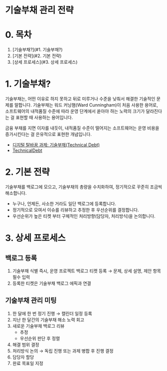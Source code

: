 # 기술부채 관리 전략

# 0. 목차

1. [기술부채?](#1. 기술부채?)
2. [기본 전략](#2. 기본 전략)
3. [상세 프로세스](#3. 상세 프로세스)

# 1. 기술부채?

기술부채는, 어떤 이유로 하지 못하고 뒤로 미루거나 수준을 낮춰서 해결한 기술적인 문제를 말합니다. 기술부채는 워드 커닝햄(Ward Cunningham)이 처음 사용한 용어로, 소프트웨어의 내적품질 수준에 따라 운영 단계에서 쏟아야 하는 노력의 크기가 달라진다는 걸 표현할 때 사용하는 용어입니다.

금융 부채를 지면 이자를 내듯이, 내적품질 수준이 떨어지는 소프트웨어는 운영 비용을 증가시킨다는 걸 은유적으로 표현한 개념입니다.

- [디지털 탈바꿈 과제: 기술부채(Technical Debt)](https://www.2e.co.kr/news/articleView.html?idxno=207765)
- [TechnicalDebt](https://martinfowler.com/bliki/TechnicalDebt.html)

# 2. 기본 전략

기술부채를 백로그에 모으고, 기술부채의 총량을 수치화하여, 정기적으로 꾸준히 조금씩 해소합니다.

- 누구나, 언제든, 사소한 거라도 일단 백로그에 등록합니다.
- 정기적으로 모여서 이슈를 리뷰하고 추정한 후 우선순위를 결정합니다.
- 우선순위가 높은 티켓 부터 구체적인 처리방향(담당자, 처리방식)을 논의합니다.

# 3. 상세 프로세스

## 백로그 등록

1. 기술부채 식별 즉시, 운영 프로젝트 백로그 티켓 등록 → 문제, 상세 설명, 제안 항목 필수 입력
2. 등록한 티켓은 기술부채 백로그 에픽과 연결

## 기술부채 관리 미팅

1. 한 달에 한 번 정기 진행 → 캘린더 일정 등록
2. 지난 한 달간의 기술부채 해소 노력 회고
3. 새로운 기술부채 백로그 리뷰
   - 추정
   - 우선순위 판단 후 정렬
4. 해결 범위 결정
5. 처리방식 논의 → 독립 진행 또는 과제 병합 후 진행 결정
6. 담당자 할당
7. 완료 목표일 지정
